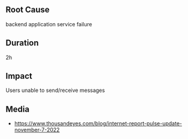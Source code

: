 ## Root Cause

backend application service failure

## Duration

2h

## Impact

Users unable to send/receive messages

## Media

- https://www.thousandeyes.com/blog/internet-report-pulse-update-november-7-2022

